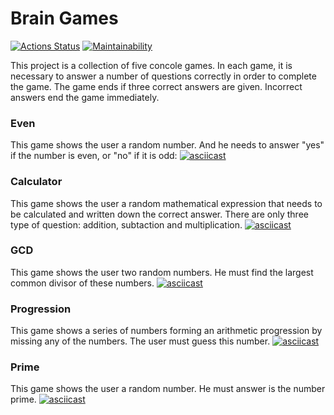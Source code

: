 # **Brain Games**
[![Actions Status](https://github.com/fedorovaea18/java-project-61/actions/workflows/hexlet-check.yml/badge.svg)](https://github.com/fedorovaea18/java-project-61/actions)
[![Maintainability](https://api.codeclimate.com/v1/badges/34519cd076671425039d/maintainability)](https://codeclimate.com/github/fedorovaea18/java-project-61/maintainability)

This project is a collection of five concole games. In each game, it is necessary to answer a number of questions correctly in order to complete the game. The game ends if three correct answers are given. Incorrect answers end the game immediately.

### Even
This game shows the user a random number. And he needs to answer "yes" if the number is even, or "no" if it is odd:
[![asciicast](https://asciinema.org/a/nD63oIASqzduhJccPr6pcCu63.svg)](https://asciinema.org/a/nD63oIASqzduhJccPr6pcCu63)

### Calculator
This game shows the user a random mathematical expression that needs to be calculated and written down the correct answer. There are only three type of question: addition, subtaction and multiplication.
[![asciicast](https://asciinema.org/a/XuYgjYyJcQ9JXcZj9zlwhDYPk.svg)](https://asciinema.org/a/XuYgjYyJcQ9JXcZj9zlwhDYPk)

### GCD
This game shows the user two random numbers. He must find the largest common divisor of these numbers.
[![asciicast](https://asciinema.org/a/cl4NMitZBgrdBDuV11U2Ug7km.svg)](https://asciinema.org/a/cl4NMitZBgrdBDuV11U2Ug7km)

### Progression
This game shows a series of numbers forming an arithmetic progression by missing any of the numbers. The user must guess this number.
[![asciicast](https://asciinema.org/a/J68aB24vFB6vlHT4izCxakBWU.svg)](https://asciinema.org/a/J68aB24vFB6vlHT4izCxakBWU)

### Prime 
This game shows the user a random number. He must answer is the number prime.
[![asciicast](https://asciinema.org/a/8KdWlmB6VwCQqvAAv5vDbRlJt.svg)](https://asciinema.org/a/8KdWlmB6VwCQqvAAv5vDbRlJt)

